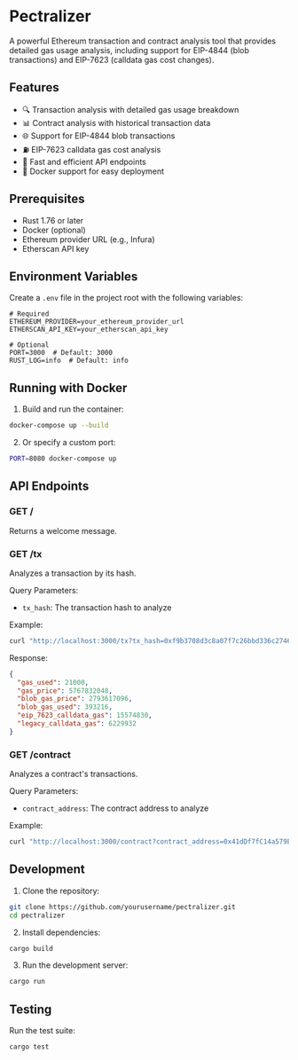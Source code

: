 # Pectralizer

A powerful Ethereum transaction and contract analysis tool that provides detailed gas usage analysis, including support for EIP-4844 (blob transactions) and EIP-7623 (calldata gas cost changes).

## Features

- 🔍 Transaction analysis with detailed gas usage breakdown
- 📊 Contract analysis with historical transaction data
- 🌐 Support for EIP-4844 blob transactions
- ⛽ EIP-7623 calldata gas cost analysis
- 🚀 Fast and efficient API endpoints
- 🐳 Docker support for easy deployment

## Prerequisites

- Rust 1.76 or later
- Docker (optional)
- Ethereum provider URL (e.g., Infura)
- Etherscan API key

## Environment Variables

Create a `.env` file in the project root with the following variables:

```env
# Required
ETHEREUM_PROVIDER=your_ethereum_provider_url
ETHERSCAN_API_KEY=your_etherscan_api_key

# Optional
PORT=3000  # Default: 3000
RUST_LOG=info  # Default: info
```

## Running with Docker

1. Build and run the container:

```bash
docker-compose up --build
```

2. Or specify a custom port:

```bash
PORT=8080 docker-compose up
```

## API Endpoints

### GET /

Returns a welcome message.

### GET /tx

Analyzes a transaction by its hash.

Query Parameters:

- `tx_hash`: The transaction hash to analyze

Example:

```bash
curl "http://localhost:3000/tx?tx_hash=0xf9b3708d3c8a07f7c26bbd336c2746977787b126fbc95e2df816a74d599957c4"
```

Response:

```json
{
  "gas_used": 21000,
  "gas_price": 5767832048,
  "blob_gas_price": 2793617096,
  "blob_gas_used": 393216,
  "eip_7623_calldata_gas": 15574830,
  "legacy_calldata_gas": 6229932
}
```

### GET /contract

Analyzes a contract's transactions.

Query Parameters:

- `contract_address`: The contract address to analyze

Example:

```bash
curl "http://localhost:3000/contract?contract_address=0x41dDf7fC14a579E0F3f2D698e14c76d9d486B9F7"
```

## Development

1. Clone the repository:

```bash
git clone https://github.com/yourusername/pectralizer.git
cd pectralizer
```

2. Install dependencies:

```bash
cargo build
```

3. Run the development server:

```bash
cargo run
```

## Testing

Run the test suite:

```bash
cargo test
```
